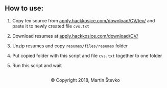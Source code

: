 ## How to use:

1. Copy tex source from [apply.hackkosice.com/download/CV/tex/][tex-source] and paste it to newly created file `cvs.txt`

2. Download resumes at [apply.hackkosice.com/download/CV/][resumes]

3. Unzip resumes and copy `resumes/files/resumes` folder

4. Put copied folder with this script and file `cvs.txt` together to one folder

5. Run this script and wait

##

<p align="center"> © Copyright 2018, Martin Števko </p>

[tex-source]: https://apply.hackkosice.com/download/CV/tex/
[resumes]: https://apply.hackkosice.com/download/CV/